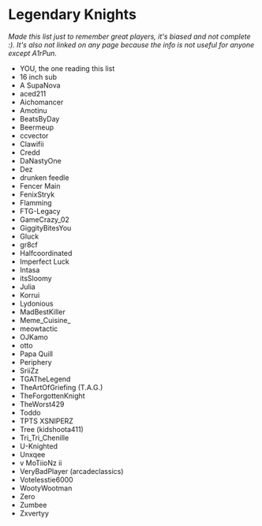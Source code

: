 # Legendary Knights

*Made this list just to remember great players, it's biased and not complete :).*
*It's also not linked on any page because the info is not useful for anyone except A1rPun.*

- YOU, the one reading this list
- 16 inch sub
- A SupaNova
- aced211
- Aichomancer
- Amotinu
- BeatsByDay
- Beermeup
- ccvector
- Clawifii
- Credd
- DaNastyOne
- Dez
- drunken feedle
- Fencer Main
- FenixStryk
- Flamming
- FTG-Legacy
- GameCrazy_02
- GiggityBitesYou
- Gluck
- gr8cf
- Halfcoordinated
- Imperfect Luck
- Intasa
- itsSloomy
- Julia
- Korrui
- Lydonious
- MadBestKiller
- Meme_Cuisine_
- meowtactic
- OJKamo
- otto
- Papa Quill
- Periphery
- SriiZz
- TGATheLegend
- TheArtOfGriefing (T.A.G.)
- TheForgottenKnight
- TheWorst429
- Toddo
- TPTS XSNIPERZ
- Tree (kidshoota411)
- Tri_Tri_Chenille
- U-Knighted
- Unxqee
- v MoTiioNz ii
- VeryBadPlayer (arcadeclassics)
- Votelesstie6000
- WootyWootman
- Zero
- Zumbee
- Zxvertyy
